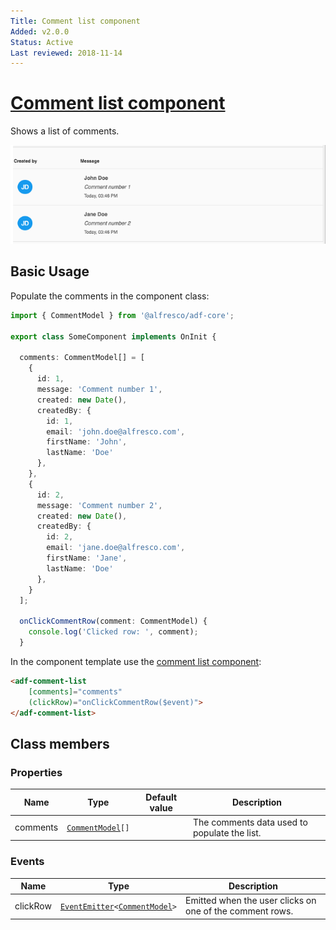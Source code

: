 ```yaml
---
Title: Comment list component
Added: v2.0.0
Status: Active
Last reviewed: 2018-11-14
---
```


# [Comment list component](../../../lib/core/comments/comment-list.component.ts "Defined in comment-list.component.ts")

Shows a list of comments.

![ADF Comment List](../../docassets/images/adf-comment-list.png)

## Basic Usage

Populate the comments in the component class:

```ts
import { CommentModel } from '@alfresco/adf-core';

export class SomeComponent implements OnInit {

  comments: CommentModel[] = [
    {
      id: 1,
      message: 'Comment number 1',
      created: new Date(),
      createdBy: {
        id: 1,
        email: 'john.doe@alfresco.com',
        firstName: 'John',
        lastName: 'Doe'
      },
    },
    {
      id: 2,
      message: 'Comment number 2',
      created: new Date(),
      createdBy: {
        id: 2,
        email: 'jane.doe@alfresco.com',
        firstName: 'Jane',
        lastName: 'Doe'
      },
    }
  ];

  onClickCommentRow(comment: CommentModel) {
    console.log('Clicked row: ', comment);
  }
```

In the component template use the [comment list component](comment-list.component.md):

```html
<adf-comment-list
    [comments]="comments"
    (clickRow)="onClickCommentRow($event)">
</adf-comment-list>
```

## Class members

### Properties

| Name     | Type                                                            | Default value | Description                                  |
| -------- | --------------------------------------------------------------- | ------------- | -------------------------------------------- |
| comments | [`CommentModel`](../../../lib/core/models/comment.model.ts)`[]` |               | The comments data used to populate the list. |

### Events

| Name     | Type                                                                                                                        | Description                                              |
| -------- | --------------------------------------------------------------------------------------------------------------------------- | -------------------------------------------------------- |
| clickRow | [`EventEmitter`](https://angular.io/api/core/EventEmitter)`<`[`CommentModel`](../../../lib/core/models/comment.model.ts)`>` | Emitted when the user clicks on one of the comment rows. |
